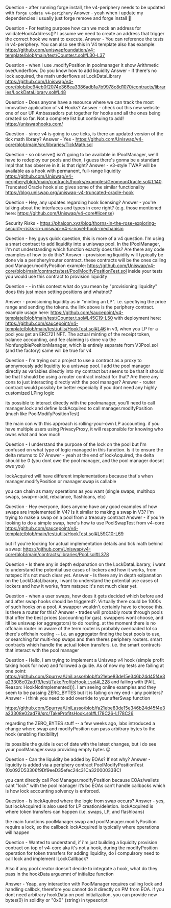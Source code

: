 Question - after running forge install, the v4-periphery needs to be updated with `forge update v4-periphery`
Answer - yeah when i update my dependencies i usually just forge remove and forge install 🥴️️️️️️


Question - For testing purpose how can we mock an address for validateHookAddress()? I assume we need to create an address that trigger the correct hook we want to execute.
Answer -  You can reference the tests in v4-periphery. You can also see this in V4 template also has example: https://github.com/uniswapfoundation/v4-template/blob/main/test/Counter.t.sol#L30-L37


Question - when I use .modifyPosition in poolmanager it show Arithmetic over/underflow. Do you know how to add liquidity
Answer -  If there's no lock acquired, the math underflows at LockDataLibrary
https://github.com/Uniswap/v4-core/blob/bc94eb0f2074e366ea3386adb1a7b9978c8d1070/contracts/libraries/LockDataLibrary.sol#L48

Question - Does anyone have a resource where we can track the most innovative application of v4 Hooks?
Answer - check out this new website one of our UF Ambassadors put together for hooks and all the ones being created so far. Not a complete list but continuing to add! https://uniswaphooks.com/

Question - since v4 is going to use ticks, is there an updated version of the tick math library? 
Answer - Yes - https://github.com/Uniswap/v4-core/blob/main/src/libraries/TickMath.sol


Question - so observe() isn't going to be available in IPoolManager, we'll have to redeploy our pools and then, i guess there's gonna be a standard impl  that has observe in it. is that right?
Answer - v3-style TWAP will be available as a hook with permanent, full-range liquidity https://github.com/Uniswap/v4-periphery/blob/main/contracts/hooks/examples/GeomeanOracle.sol#L140.  Truncated Oracle hook also gives some of the similar functionality https://blog.uniswap.org/uniswap-v4-truncated-oracle-hook

Question - Hey, any updates regarding hook licensing?
Answer - you're talking about the interfaces and types in core right? (e.g. those mentioned here: https://github.com/Uniswap/v4-core#license)




Security Risks - https://phalcon.xyz/blog/thorns-in-the-rose-exploring-security-risks-in-uniswap-v4-s-novel-hook-mechanism

Question - hey guys quick question, this is more of a v4 question. I'm using a smart contract to add liquidity into a 
uniswap pool. In the IPoolManager, I'm not understanding which function exactly does this? Are there any code examples of how to do this?
Answer - provisioning liquidity will typically be done via a periphery/router contract. these contracts will be the ones calling poolManager.modifyPosition
example: https://github.com/Uniswap/v4-core/blob/main/contracts/test/PoolModifyPositionTest.sol
inside your tests you would use this contract to provision liquidity

 
Question - - in this context what do you mean by "provisioning liquidity" does this just mean setting positions and whatnot? 

Answer - provisioning liquidity as in "minting an LP". i.e. specfiying the price range and sending the tokens. the link above is the periphery contract. example usage here: https://github.com/saucepoint/v4-template/blob/main/test/Counter.t.sol#L45C19-L50
with deployment here: https://github.com/saucepoint/v4-template/blob/main/test/utils/HookTest.sol#L46 in v3, when you LP for a pool you get an ERC721 NFT. The actual minting of the receipt token, balance accounting, and fee claiming is done via the NonfungiblePositionManager, which is entirely separate from V3Pool.sol (and the factory) same will be true for v4


Question -  I'm trying out a project to use a contract as a proxy to anonymously add liquidity to a uniswap pool. I add the pool manager directly as variables directly into my contract but seems to be that it should be that I should be using a router contract instead for that? Are there any cons to just interacting directly with the pool manager? 
Answer -  router contract would possibly be better especially if you dont need any highly customized LPing logic

its possible to interact directly with the poolmanager, you'll need to call manager.lock and define lockAcquired to call manager.modifyPosition (much like PoolModifyPositionTest)

the main con with this approach is rolling-your-own LP accounting. if you have multiple users using PrivacyProxy, it will responsible for knowing who owns what and how much

Question - I understand the purpose of the lock on the pool but I'm confused on what type of logic managed in this function. Is it to ensure the delta returns to 0?
Answer - yeah at the end of lockAcquired, the delta should be 0 (you dont owe the pool manager, and the pool manager doesnt owe you)

lockAcquired will have different implementations because that's when manager.modifyPosition or manager.swap is callable

you can chain as many operations as you want (single swaps, multihop swaps, swap-n-add, rebalance, flashloans, etc)


Question - Hey everyone, does anyone have any good examples of how swaps are implemented in V4? Is it similar to making a swap in V3? I'm trying to make a swap on a pool from a treasury contract
Answer - if you're looking to do a simple swap, here's how to use PoolSwapTest from v4-core
https://github.com/saucepoint/v4-template/blob/main/test/utils/HookTest.sol#L59C10-L69

but if you're looking for actual implementation details and tick math behind a swap:
https://github.com/Uniswap/v4-core/blob/main/contracts/libraries/Pool.sol#L378


Question - Is there any in depth exlpanation on the LockDataLibarary, i want to understand the potential use cases of lockers and how it works, from natspec it's not much clear yet.
Answer - Is there any in depth exlpanation on the LockDataLibarary, i want to understand the potential use cases of lockers and how it works, from natspec it's not much clear yet.

Question - when a user swaps, how does it gets decided which before and and after swap hooks should be triggered?. Virtually there could be 1000s of such hooks on a pool. A swapper wouldn't certainly have to choose this. Is there a router for this?
Answer - trades will probably route through pools that offer the best prices (accounting for gas). swappers wont choose, and itll be uniswap (or aggregators) to do routing. at the moment there is no offchain router im aware of
the term router is probably overloaded lol
so there's offchain routing -- i.e. an aggregator finding the best pools to use, or searching for multi-hop swaps
and then theres periphery routers. smart contracts which handle the actual token transfers. i.e. the smart contracts that interact with the pool manager

Question - Hello, I am trying to implement a Uniswap v4 hook (simple profit taking hook for now) and followed a guide. As of now my tests are failing at one point: https://github.com/Spurrya/UniLasso/blob/fa21ebe83de15e346b24d45f4e3a23308e02ad79/test/TakeProfitsHook.t.sol#L228 and failing with [FAIL. Reason: HookNotImplemented()]. I am seeing online examples and they seem to be passing ZERO_BYTES but it is failing on my end - any pointers?
Answer -  i think you need to add override to your afterSwap function

https://github.com/Spurrya/UniLasso/blob/fa21ebe83de15e346b24d45f4e3a23308e02ad79/src/TakeProfitsHook.sol#L178C26-L178C26

regarding the ZERO_BYTES stuff -- a few weeks ago, labs introduced a change where swap and modifyPosition can pass arbitrary bytes to the hook (enabling flexibility)

its possible the guide is out of date with the latest changes, but i do see your poolManager.swap providing empty bytes 😉


Question - Can the liquidity be added by EOAs? If not why?
Answer - liquidity is added via a periphery contract PoolModifyPositionTest (0x092D53306f9Df9eeD35efec24c31Ca32000033BC)

you cant directly call PoolManager.modifyPosition because EOAs/wallets cant "lock" with the pool manager
it’s bc EOAs can’t handle callbacks which is how lock accounting solvency is enforced.

Question - Is lockAquired where the logic from swap occurs?
Answer - yes, but lockAcquired is also used for LP creation/deletion. lockAcquired is where token transfers can happen (i.e. swaps, LP, and flashloans)

the main functions poolManager.swap and poolManager.modifyPosition require a lock, so the callback lockAcquired is typically where operations will happen


Question -  Wanted to understand, if i'm just building a liquidity provision contract on top of v4-core aka it's not a hook, during the modifyPosition operation for token transfers for adding liquidity, do i compulsory need to call lock and implement ILockCallback?

Also if any pool creator doesn't decide to integrate a hook, what do they pass in the hookData arguemnt of initialize function

Answer - Yeap, any interaction with PoolManager requires calling lock and handling callbck, therefore you cannot do it directly on PM from EOA. if you dont need arbitrary hookData on pool initialization, you can provide new bytes(0) in solidity or "0x0" (string) in typescript
